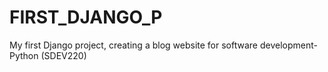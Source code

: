 # FIRST_DJANGO_P
My first Django project, creating a blog website for software development-Python (SDEV220)
